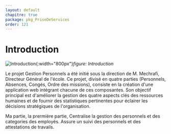 ```yaml
---
layout: default
chapitre: true
package: pkg_PriseDeServices
order: 121
---
```



# Introduction

![Introduction](/gestion-personnels/pkg_PriseDeServices/introduction/images/introduction.png){:width="800px"}*figure: Introduction*

<!-- note -->

Le projet Gestion Personnels a été initié sous la direction de M. Mechrafi, Directeur Général de l'école. Ce projet, divisé en quatre parties (Personnels, Absences, Congés, Ordre des missions), consiste en la création d'une application web intégrant chacune de ces composantes. Son objectif principal est d'améliorer la gestion des quatre aspects clés des ressources humaines et de fournir des statistiques pertinentes pour éclairer les décisions stratégiques de l'organisation.

Ma partie, la prermière  partie,  Centralise la gestion des personnels et des categories des employés. Assure un suivi des personnels et des attestations de travails.

